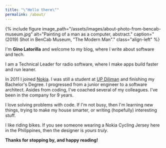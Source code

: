 ```yaml
---
title: "\"Hello there\""
permalink: /about/
---
```

{% include figure
    image_path="/assets/images/about-photo-from-bencab-museum.jpg"
    alt="Painting of a man as a computer, abstract."
    caption="(2019) Shot in BenCab Museum, \"The Modern Man\"."
    class="align-left"
%}

I'm **Gino Latorilla** and welcome to my blog, where I write about software and tech.

I am a Technical Leader for radio software, where I make apps build faster and run leaner.

In 2011 I joined [Nokia](https://www.nokia.com/). I was still a student at [UP Diliman](https://upd.edu.ph/)
and finishing my Bachelor's Degree. I progressed from a junior engineer to a software architect.
Asides from coding, I've coached several of my colleagues. I've been in the company for 9 years.

I love solving problems with code. If I'm not busy, then I'm learning new things,
trying to make my house smarter, or writing (hopefully) interesting stuff.

I like riding bikes. If you see someone wearing a Nokia Cycling Jersey here in the Philippines,
then the designer is *yours truly*.

**Thanks for stopping by, and happy reading!**
